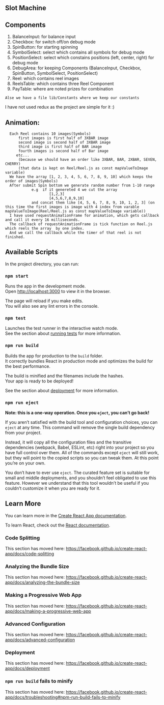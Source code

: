 ## Slot Machine

## Components


  1. BalanceInput: for balance input
  2. Checkbox: for switch off/on debug mode
  3. SpinButton: for starting spinning
  4. SymbolSelect: select which contains all symbols for debug mode
  5. PositionSelect: select which constains positions (left, center, right) for debug mode
  6. DebugArea: for keeping Components (BalanceInput, Checkbox, SpinButton, SymbolSelect, PositionSelect) 
  7. Reel: which contains reel images
  8. ReelsTable: which contains three Reel Component
  9. PayTable: where are noted prizes for combination
    
    Alse we have a file lib/Constants where we keep our constants

 I have not used redux as the project are simple for it :)  
 
## Animation:

      Each Reel contains 10 images(Symbols)
          first images is first half of 3XBAR image
          second image is second half of 3XBAR image
          third image is first half of BAR image
          fourth images is second half of Bar image
         etc... 
          (because we should have an order like 3XBAR, BAR, 2XBAR, SEVEN, CHERRY)
          (that data is kept on Reel/Reel.js as const mapValueToImage variable)
      We have the array [1, 2, 3, 4, 5, 6, 7, 8, 9, 10] which keeps the order of images(Symbols) 
      After submit Spin bottom we generate random number from 1-10 range 
                e.g  if it genereted 4 we cut the array 
                        [1,2,3]
                        [4,5,6,7,8,9,10]
                and concat them like [4, 5, 6, 7, 8, 9, 10, 1, 2, 3] (on this time the first images is image with 4 index from varable mapValueToImage(Reel/Reel.js as const mapValueToImage variable))       
      I have used requestAnimationFrame for animation, which gets callback and call it every 16 milliseconds.
      The callback of requestAnimationFrame is tick function on Reel.js which reels the array  by one index.
      And we call the callback while the timer of that reel is not finished.  
        
## Available Scripts

In the project directory, you can run:

### `npm start`

Runs the app in the development mode.<br />
Open [http://localhost:3000](http://localhost:3000) to view it in the browser.

The page will reload if you make edits.<br />
You will also see any lint errors in the console.

### `npm test`

Launches the test runner in the interactive watch mode.<br />
See the section about [running tests](https://facebook.github.io/create-react-app/docs/running-tests) for more information.

### `npm run build`

Builds the app for production to the `build` folder.<br />
It correctly bundles React in production mode and optimizes the build for the best performance.

The build is minified and the filenames include the hashes.<br />
Your app is ready to be deployed!

See the section about [deployment](https://facebook.github.io/create-react-app/docs/deployment) for more information.

### `npm run eject`

**Note: this is a one-way operation. Once you `eject`, you can’t go back!**

If you aren’t satisfied with the build tool and configuration choices, you can `eject` at any time. This command will remove the single build dependency from your project.

Instead, it will copy all the configuration files and the transitive dependencies (webpack, Babel, ESLint, etc) right into your project so you have full control over them. All of the commands except `eject` will still work, but they will point to the copied scripts so you can tweak them. At this point you’re on your own.

You don’t have to ever use `eject`. The curated feature set is suitable for small and middle deployments, and you shouldn’t feel obligated to use this feature. However we understand that this tool wouldn’t be useful if you couldn’t customize it when you are ready for it.

## Learn More

You can learn more in the [Create React App documentation](https://facebook.github.io/create-react-app/docs/getting-started).

To learn React, check out the [React documentation](https://reactjs.org/).

### Code Splitting

This section has moved here: https://facebook.github.io/create-react-app/docs/code-splitting

### Analyzing the Bundle Size

This section has moved here: https://facebook.github.io/create-react-app/docs/analyzing-the-bundle-size

### Making a Progressive Web App

This section has moved here: https://facebook.github.io/create-react-app/docs/making-a-progressive-web-app

### Advanced Configuration

This section has moved here: https://facebook.github.io/create-react-app/docs/advanced-configuration

### Deployment

This section has moved here: https://facebook.github.io/create-react-app/docs/deployment

### `npm run build` fails to minify

This section has moved here: https://facebook.github.io/create-react-app/docs/troubleshooting#npm-run-build-fails-to-minify
